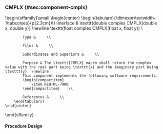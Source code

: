 ### CMPLX  {#sec:component-cmplx}

\begin{sffamily}\small
	\begin{center}
		\begin{tabularx}{\dimexpr\textwidth-1\tabcolsep}{p{2.3cm}X}
			Interface       & \texttt{double complex CMPLX(double x, double y)} \newline \texttt{float complex CMPLX(float x, float y)} \\ 
			
			Type &     \\ 
			
			Files &     \\ 
			
			Subordinates and Superiors &     \\ 
			
			Purpose & The \texttt{CMPLX} macro shall return the complex value with the real part being \texttt{x} and the imaginary part being \texttt{y}. \newline
			This component implements the following software requirements:
			\begin{compactitem}
				\item REQ-ML-7900
			\end{compactitem}    \\ 
			
			References &     \\ 
		\end{tabularx}
	\end{center}
\end{sffamily}

#### Procedure Design
